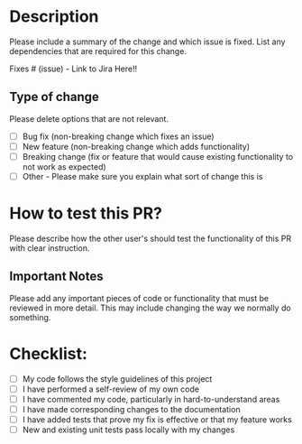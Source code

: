 # Description

Please include a summary of the change and which issue is fixed. List any dependencies that are required for this change. 

Fixes # (issue) - Link to Jira Here!!

## Type of change

Please delete options that are not relevant.

- [ ] Bug fix (non-breaking change which fixes an issue)
- [ ] New feature (non-breaking change which adds functionality)
- [ ] Breaking change (fix or feature that would cause existing functionality to not work as expected)
- [ ] Other - Please make sure you explain what sort of change this is

# How to test this PR?

Please describe how the other user's should test the functionality of this PR with clear instruction.

## Important Notes 

Please add any important pieces of code or functionality that must be reviewed in more detail. This may include changing the way we normally do something.

# Checklist:

- [ ] My code follows the style guidelines of this project
- [ ] I have performed a self-review of my own code
- [ ] I have commented my code, particularly in hard-to-understand areas
- [ ] I have made corresponding changes to the documentation
- [ ] I have added tests that prove my fix is effective or that my feature works
- [ ] New and existing unit tests pass locally with my changes
